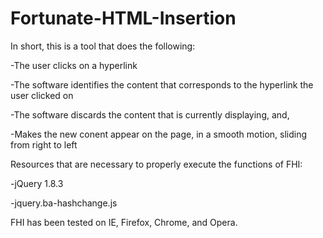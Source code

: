 # Fortunate-HTML-Insertion

In short, this is a tool that does the following:

-The user clicks on a hyperlink

-The software identifies the content that corresponds to the hyperlink the user clicked on

-The software discards the content that is currently displaying, and,

-Makes the new conent appear on the page, in a smooth motion, sliding from right to left


Resources that are necessary to properly execute the functions of FHI:

-jQuery 1.8.3

-jquery.ba-hashchange.js


FHI has been tested on IE, Firefox, Chrome, and Opera.
